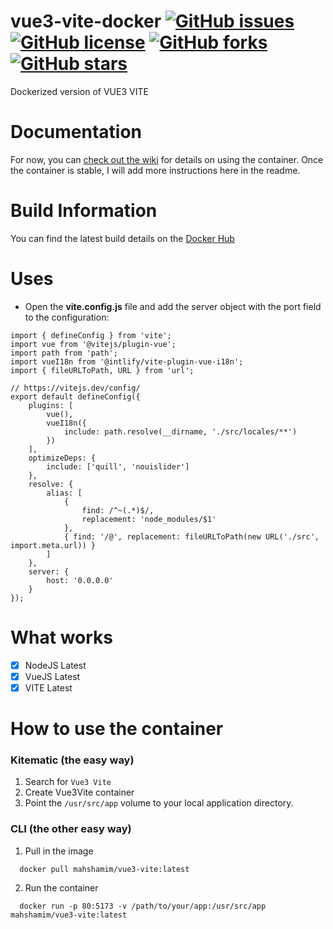 # vue3-vite-docker [![GitHub issues](https://img.shields.io/github/issues/mah-shamim/vue3-vite-docker.svg)](https://github.com/mah-shamim/vue3-vite-docker/issues) [![GitHub license](https://img.shields.io/badge/license-MIT-blue.svg)](https://raw.githubusercontent.com/mah-shamim/vue3-vite-docker/master/LICENSE) [![GitHub forks](https://img.shields.io/github/forks/mah-shamim/vue3-vite-docker.svg)](https://github.com/mah-shamim/vue3-vite-docker/network) [![GitHub stars](https://img.shields.io/github/stars/mah-shamim/vue3-vite-docker.svg)](https://github.com/mah-shamim/vue3-vite-docker/stargazers)

Dockerized version of VUE3 VITE

# Documentation

For now, you can [check out the wiki](https://github.com/mahshamim/vue3-vite-docker/wiki) for details on using the
container. Once the container is stable, I will add more instructions here in the readme.

# Build Information

You can find the latest build details on the [Docker Hub](https://hub.docker.com/r/mahshamim/vue3-vite/)

# Uses

- Open the **vite.config.js** file and add the server object with the port field to the configuration:

```
import { defineConfig } from 'vite';
import vue from '@vitejs/plugin-vue';
import path from 'path';
import vueI18n from '@intlify/vite-plugin-vue-i18n';
import { fileURLToPath, URL } from 'url';

// https://vitejs.dev/config/
export default defineConfig({
    plugins: [
        vue(),
        vueI18n({
            include: path.resolve(__dirname, './src/locales/**')
        })
    ],
    optimizeDeps: {
        include: ['quill', 'nouislider']
    },
    resolve: {
        alias: [
            {
                find: /^~(.*)$/,
                replacement: 'node_modules/$1'
            },
            { find: '/@', replacement: fileURLToPath(new URL('./src', import.meta.url)) }
        ]
    },
    server: {
        host: '0.0.0.0'
    }
});
```

# What works

- [x] NodeJS Latest
- [x] VueJS Latest
- [x] VITE Latest

# How to use the container

### Kitematic (the easy way)

1. Search for `Vue3 Vite`
2. Create Vue3Vite container
3. Point the `/usr/src/app` volume to your local application directory.

### CLI (the other easy way)

1. Pull in the image

  ```
    docker pull mahshamim/vue3-vite:latest
  ```  

2. Run the container

  ```
    docker run -p 80:5173 -v /path/to/your/app:/usr/src/app mahshamim/vue3-vite:latest
  ```


